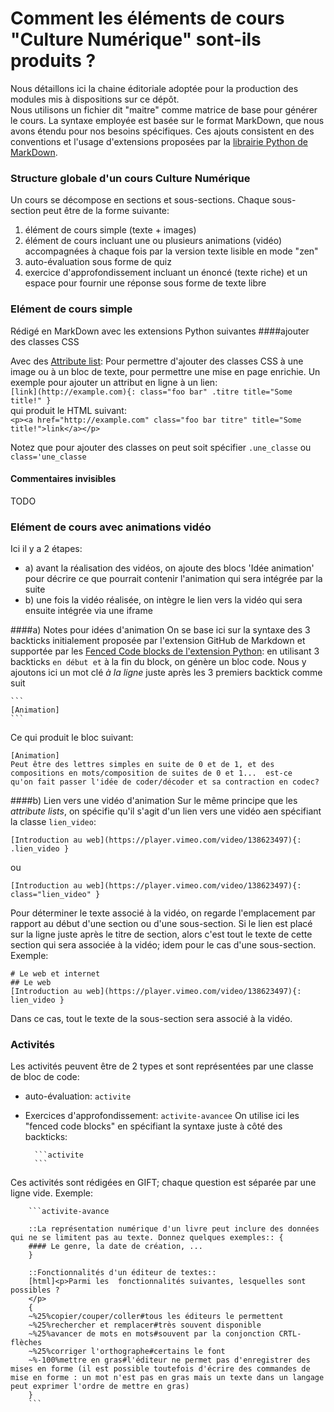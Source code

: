 # Comment les éléments de cours "Culture Numérique" sont-ils produits ?

Nous détaillons ici la chaine éditoriale adoptée pour la production des modules mis à dispositions sur ce dépôt.  
Nous utilisons un fichier dit "maitre" comme matrice de base pour générer le cours. La syntaxe employée est basée sur le format MarkDown, que nous avons étendu pour nos besoins spécifiques. Ces ajouts consistent en des conventions et l'usage d'extensions proposées par la [librairie Python de MarkDown](https://pythonhosted.org/Markdown/extensions). 

### Structure globale d'un cours Culture Numérique
Un cours se décompose en sections et sous-sections. Chaque sous-section peut être de la forme suivante:  
1. élément de cours simple (texte + images)  
2. élément de cours incluant une ou plusieurs animations (vidéo) accompagnées à chaque fois par la version texte lisible en mode "zen"
3. auto-évaluation sous forme de quiz 
4. exercice d'approfondissement incluant un énoncé (texte riche) et un espace pour fournir une réponse sous forme de texte libre

### Elément de cours simple
Rédigé en MarkDown avec les extensions Python suivantes
####ajouter des classes CSS 

Avec des [Attribute list](https://pythonhosted.org/Markdown/extensions/attr_list.html): Pour permettre d'ajouter des classes CSS à une image ou à un bloc de texte, pour permettre une mise en page enrichie.
Un exemple pour ajouter un attribut en ligne à un lien:  
`[link](http://example.com){: class="foo bar" .titre title="Some title!" }`  
qui produit le HTML suivant:  
`<p><a href="http://example.com" class="foo bar titre" title="Some title!">link</a></p>`  

Notez que pour ajouter des classes on peut soit spécifier `.une_classe` ou `class='une_classe`

#### Commentaires invisibles
TODO

### Elément de cours avec animations vidéo
Ici il y a 2 étapes:  
- a) avant la réalisation des vidéos, on ajoute des blocs 'Idée animation' pour décrire ce que pourrait contenir l'animation qui sera intégrée par la suite
- b) une fois la vidéo réalisée, on intègre le lien vers la vidéo qui sera ensuite intégrée via une iframe

####a) Notes pour idées d'animation
On se base ici sur la syntaxe des 3 backticks initialement proposée par l'extension GitHub de Markdown et supportée par les [Fenced Code blocks de l'extension Python](https://pythonhosted.org/Markdown/extensions/fenced_code_blocks.html): en utilisant 3 backticks ````` en début et ````` à la fin du block, on génère un bloc code. Nous y ajoutons ici un mot clé *à la ligne* juste après les 3 premiers backtick comme suit  

    ```
    [Animation]  
    ```

Ce qui produit le bloc suivant:  

    [Animation]
    Peut être des lettres simples en suite de 0 et de 1, et des
    compositions en mots/composition de suites de 0 et 1...  est-ce
    qu'on fait passer l'idée de coder/décoder et sa contraction en codec?  


####b) Lien vers une vidéo d'animation
Sur le même principe que les *attribute lists*, on spécifie qu'il s'agit d'un lien vers une vidéo aen spécifiant la classe `lien_video`:  

    [Introduction au web](https://player.vimeo.com/video/138623497){: .lien_video } 

ou  

    [Introduction au web](https://player.vimeo.com/video/138623497){: class="lien_video" } 
    
Pour déterminer le texte associé à la vidéo, on regarde l'emplacement par rapport au début d'une section ou d'une sous-section. Si le lien est placé sur la ligne juste après le titre de section, alors c'est tout le texte de cette section qui sera associée à la vidéo; idem pour le cas d'une sous-section.  
Exemple:
```
# Le web et internet
## Le web
[Introduction au web](https://player.vimeo.com/video/138623497){: lien_video } 
```
Dans ce cas, tout le texte de la sous-section sera associé à la vidéo.



###  Activités

Les activités peuvent être de 2 types et sont représentées par une classe de bloc de code:
- auto-évaluation: `activite`
- Exercices d'approfondissement: `activite-avancee`
On utilise ici les "fenced code blocks" en spécifiant la syntaxe juste à côté des backticks:

        ```activite
        ```

Ces activités sont rédigées en GIFT; chaque question est séparée par une ligne vide. Exemple:

        ```activite-avance
        
        ::La représentation numérique d'un livre peut inclure des données qui ne se limitent pas au texte. Donnez quelques exemples:: {
        #### Le genre, la date de création, ...
        }
        
        ::Fonctionnalités d'un éditeur de textes::
        [html]<p>Parmi les  fonctionnalités suivantes, lesquelles sont possibles ?
        </p>
        {
        ~%25%copier/couper/coller#tous les éditeurs le permettent
        ~%25%rechercher et remplacer#très souvent disponible
        ~%25%avancer de mots en mots#souvent par la conjonction CRTL-flèches
        ~%25%corriger l'orthographe#certains le font
        ~%-100%mettre en gras#l'éditeur ne permet pas d'enregistrer des mises en forme (il est possible toutefois d'écrire des commandes de mise en forme : un mot n'est pas en gras mais un texte dans un langage peut exprimer l'ordre de mettre en gras)
        }
        ```
